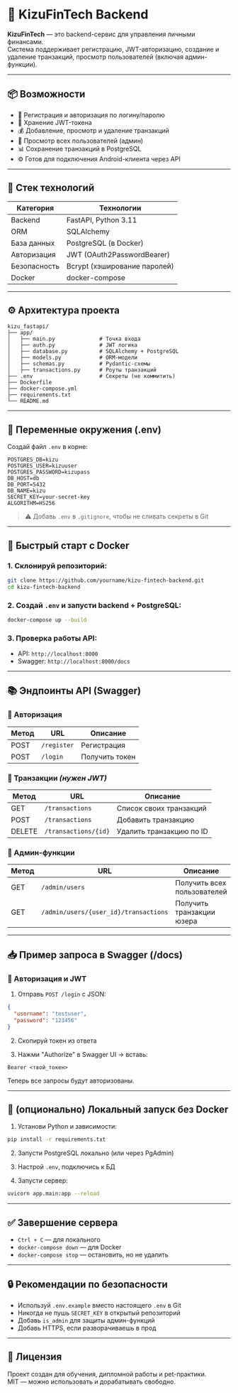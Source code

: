 # 🏦 KizuFinTech Backend

**KizuFinTech** — это backend-сервис для управления личными финансами.  
Система поддерживает регистрацию, JWT-авторизацию, создание и удаление транзакций, просмотр пользователей (включая админ-функции).

---

## 📦 Возможности

- 🔐 Регистрация и авторизация по логину/паролю
- 🧾 Хранение JWT-токена
- 💰 Добавление, просмотр и удаление транзакций
- 🧑 Просмотр всех пользователей (админ)
- 📊 Сохранение транзакций в PostgreSQL
- ⚙️ Готов для подключения Android-клиента через API

---

## 🚀 Стек технологий

| Категория         | Технологии                   |
|------------------|------------------------------|
| Backend          | FastAPI, Python 3.11         |
| ORM              | SQLAlchemy                   |
| База данных      | PostgreSQL (в Docker)        |
| Авторизация      | JWT (OAuth2PasswordBearer)   |
| Безопасность     | Bcrypt (хэширование паролей) |
| Docker           | docker-compose               |

---

## ⚙️ Архитектура проекта

```
kizu_fastapi/
├── app/
│   ├── main.py              # Точка входа
│   ├── auth.py              # JWT логика
│   ├── database.py          # SQLAlchemy + PostgreSQL
│   ├── models.py            # ORM-модели
│   ├── schemas.py           # Pydantic-схемы
│   ├── transactions.py      # Роуты транзакций
├── .env                     # Секреты (не коммитить)
├── Dockerfile
├── docker-compose.yml
├── requirements.txt
└── README.md
```

---

## 📂 Переменные окружения (.env)

Создай файл `.env` в корне:

```env
POSTGRES_DB=kizu
POSTGRES_USER=kizuuser
POSTGRES_PASSWORD=kizupass
DB_HOST=db
DB_PORT=5432
DB_NAME=kizu
SECRET_KEY=your-secret-key
ALGORITHM=HS256
```

> ⚠️ Добавь `.env` в `.gitignore`, чтобы не сливать секреты в Git

---

## 🐳 Быстрый старт с Docker

### 1. Склонируй репозиторий:

```bash
git clone https://github.com/yourname/kizu-fintech-backend.git
cd kizu-fintech-backend
```

### 2. Создай `.env` и запусти backend + PostgreSQL:

```bash
docker-compose up --build
```

### 3. Проверка работы API:

- API: `http://localhost:8000`
- Swagger: `http://localhost:8000/docs`

---

## 📚 Эндпоинты API (Swagger)

### 🔐 Авторизация

| Метод | URL         | Описание        |
|-------|-------------|-----------------|
| POST  | `/register` | Регистрация     |
| POST  | `/login`    | Получить токен  |

### 💸 Транзакции *(нужен JWT)*

| Метод  | URL                    | Описание                   |
|--------|------------------------|----------------------------|
| GET    | `/transactions`        | Список своих транзакций    |
| POST   | `/transactions`        | Добавить транзакцию        |
| DELETE | `/transactions/{id}`   | Удалить транзакцию по ID   |

### 🧑 Админ-функции

| Метод | URL                                 | Описание                      |
|-------|--------------------------------------|-------------------------------|
| GET   | `/admin/users`                      | Получить всех пользователей   |
| GET   | `/admin/users/{user_id}/transactions` | Получить транзакции юзера     |

---

## 📥 Пример запроса в Swagger (/docs)

### 🔐 Авторизация и JWT

1. Отправь `POST /login` с JSON:

```json
{
  "username": "testuser",
  "password": "123456"
}
```

2. Скопируй токен из ответа

3. Нажми "Authorize" в Swagger UI → вставь:

```
Bearer <твой_токен>
```

Теперь все запросы будут авторизованы.

---

## 🧪 (опционально) Локальный запуск без Docker

1. Установи Python и зависимости:

```bash
pip install -r requirements.txt
```

2. Запусти PostgreSQL локально (или через PgAdmin)

3. Настрой `.env`, подключись к БД

4. Запусти сервер:

```bash
uvicorn app.main:app --reload
```

---

## ✅ Завершение сервера

- `Ctrl + C` — для локального
- `docker-compose down` — для Docker
- `docker-compose stop` — остановить, но не удалить

---

## 🔒 Рекомендации по безопасности

- Используй `.env.example` вместо настоящего `.env` в Git
- Никогда не пушь `SECRET_KEY` в открытый репозиторий
- Добавь `is_admin` для защиты админ-функций
- Добавь HTTPS, если разворачиваешь в прод

---

## 📜 Лицензия

Проект создан для обучения, дипломной работы и pet-практики.  
MIT — можно использовать и дорабатывать свободно.
